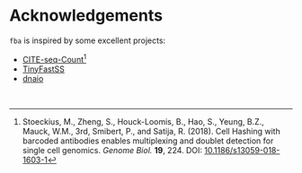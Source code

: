 # Acknowledgements

`fba` is inspired by some excellent projects:

-   [CITE-seq-Count](https://github.com/Hoohm/CITE-seq-Count)[^stoeckius2018]
-   [TinyFastSS](https://github.com/fujimotos/TinyFastSS)
-   [dnaio](https://github.com/marcelm/dnaio)

[^stoeckius2018]: Stoeckius, M., Zheng, S., Houck-Loomis, B., Hao, S., Yeung, B.Z., Mauck, W.M., 3rd, Smibert, P., and Satija, R. (2018). Cell Hashing with barcoded antibodies enables multiplexing and doublet detection for single cell genomics. _Genome Biol._ **19**, 224. DOI: [10.1186/s13059-018-1603-1](https://doi.org/10.1186/s13059-018-1603-1)

<br>
